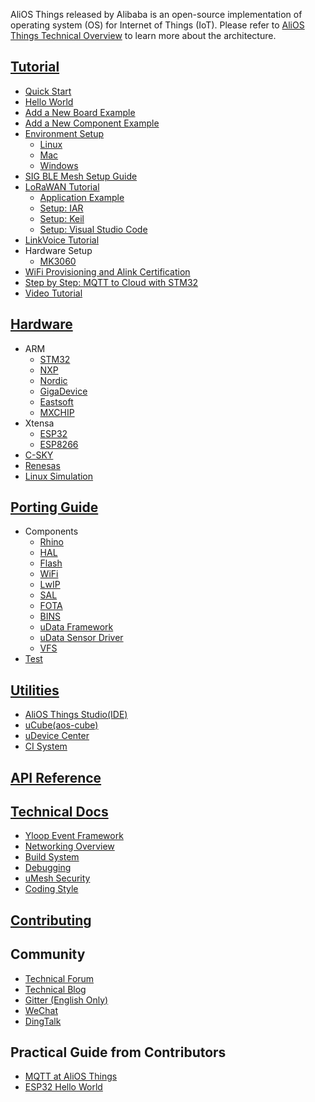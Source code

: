 AliOS Things released by Alibaba is an open-source implementation of operating system (OS) for Internet of Things (IoT). 
Please refer to [AliOS Things Technical Overview](AliOS-Things-Technical-Overview) to learn more about the architecture.

## [Tutorial](Quick-Start)
- [Quick Start](Quick-Start)
- [Hello World](AliOS-Things-APP-DEV-Guide)
- [Add a New Board Example](Add-a-new-board-example)
- [Add a New Component Example](Add-a-new-component-example)
- [Environment Setup](AliOS-Things-Environment-Setup)
  - [Linux](AliOS-Things-Linux-Environment-Setup)
  - [Mac](AliOS-Things-MAC-Environment-Setup)
  - [Windows](AliOS-Things-Windows-Environment-Setup)
- [SIG BLE Mesh Setup Guide](AliOS-Things-SIG-BLE-mesh-Setup-Guides)
- [LoRaWAN Tutorial](AliOS-Things-lorawanapp)
  - [Application Example](AliOS-Things-lorawanapp-example)
  - [Setup: IAR](AliOS-Things-lorawanapp-@IAR)
  - [Setup: Keil](AliOS-Things-lorawanapp-@Keil)
  - [Setup: Visual Studio Code](AliOS-Things-lorawanapp-@VSC)
- [LinkVoice Tutorial](LinkVoice-Application)
- Hardware Setup
  - [MK3060](MK3060-Hardware-Setup)
- [WiFi Provisioning and Alink Certification](WiFi-Provisioning-and-Alink-Certification)
- [Step by Step: MQTT to Cloud with STM32](stm32-networking)
- [Video Tutorial](AliOS-Things-Video-Tutorial)

## [Hardware](AliOS-Things-Hardware)
- ARM
  - [STM32](STM32)
  - [NXP](NXP)
  - [Nordic](Nordic)
  - [GigaDevice](GigaDevice)
  - [Eastsoft](EastSoft)
  - [MXCHIP](MXCHIP)
- Xtensa
  - [ESP32](ESP32)
  - [ESP8266](ESP8266)
- [C-SKY](C-SKY)
- [Renesas](Renesas)
- [Linux Simulation](Quick-Start)

## [Porting Guide](AliOS-Things-Porting-Guide)
- Components
  - [Rhino](AliOS-Things-Rhino-Porting-Guide)
  - [HAL](AliOS-Things-HAL-Porting-Guide)
  - [Flash](Flash-and-KV-Storage-Porting-Guide)
  - [WiFi](AliOS-Things-WiFi-Porting-Guide)
  - [LwIP](AliOS-Things-LwIP-Porting-Guide)
  - [SAL](https://github.com/alibaba/AliOS-Things/tree/master/device/sal/README.md)
  - [FOTA](AliOS-Things-FOTA-Porting-Guide)
  - [BINS](AliOS-Things-BINS-Porting-Guide)
  - [uData Framework](AliOS-Things-uData-Framework-Porting-Guide)
  - [uData Sensor Driver](AliOS-Things-uData-Sensor-Driver-Porting-Guide)
  - [VFS](AliOS-Things-VFS-Porting-Guide)
- [Test](AliOS-Things-Porting-Test-Guide)

## [Utilities](AliOS-Things-Utilities)
- [AliOS Things Studio(IDE)](AliOS-Things-Studio)
- [uCube(aos-cube)](AliOS-Things-uCube)
- [uDevice Center](uDevice-Center)
- [CI System](CI-System)

## [API Reference](AliOS-Things-API-Guide)

## [Technical Docs](AliOS-Things-Technical-Overview)
- [Yloop Event Framework](Yloop-Event-Framework)
- [Networking Overview](AliOS--Things-Networking-Overview)
- [Build System](AliOS-Things-build-system)
- [Debugging](Debugging-Overview)
- [uMesh Security](uMesh-Security)
- [Coding Style](AliOS-Things-Coding-Style-Guide)

## [Contributing](contributing)

## Community
* [Technical Forum](https://github.com/alibaba/AliOS-Things/issues)
* [Technical Blog](https://yq.aliyun.com/teams/184)
* [Gitter (English Only)](https://gitter.im/aliosthings)
* [WeChat](http://o7spigzvd.bkt.clouddn.com/qr_wechat_100+.jpeg)
* [DingTalk](http://o7spigzvd.bkt.clouddn.com/qr_dingtalk_github.png)

## Practical Guide from Contributors
* [MQTT at AliOS Things](http://iot-fans.xyz/2017/11/02/alios/mqtt/start/)
* [ESP32 Hello World](http://www.shaoguoji.cn/2018/01/01/esp32-alios-helloworld/)
